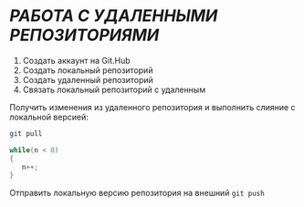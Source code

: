 # ***РАБОТА С УДАЛЕННЫМИ РЕПОЗИТОРИЯМИ***

1. Создать аккаунт на Git.Hub
2. Создать локальный репозиторий
3. Создать удаленный репозиторий
4. Связать локальный репозиторий с удаленным

Получить изменения из удаленного репозитория и выполнить слияние с локальной версией: 
```bash
git pull
```
```C#
while(n < 0)
{
   n++;
}
```
Отправить локальную версию репозитория на внешний `git push`